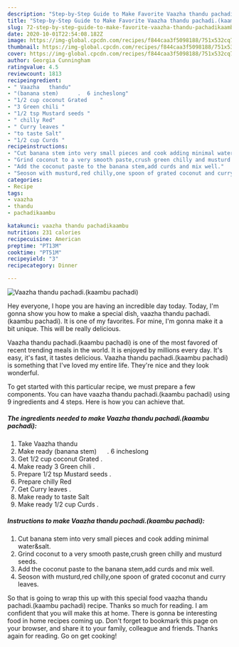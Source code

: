 ```yaml
---
description: "Step-by-Step Guide to Make Favorite Vaazha thandu pachadi.(kaambu pachadi)"
title: "Step-by-Step Guide to Make Favorite Vaazha thandu pachadi.(kaambu pachadi)"
slug: 72-step-by-step-guide-to-make-favorite-vaazha-thandu-pachadikaambu-pachadi
date: 2020-10-01T22:54:08.182Z
image: https://img-global.cpcdn.com/recipes/f844caa3f5098188/751x532cq70/vaazha-thandu-pachadikaambu-pachadi-recipe-main-photo.jpg
thumbnail: https://img-global.cpcdn.com/recipes/f844caa3f5098188/751x532cq70/vaazha-thandu-pachadikaambu-pachadi-recipe-main-photo.jpg
cover: https://img-global.cpcdn.com/recipes/f844caa3f5098188/751x532cq70/vaazha-thandu-pachadikaambu-pachadi-recipe-main-photo.jpg
author: Georgia Cunningham
ratingvalue: 4.5
reviewcount: 1813
recipeingredient:
- " Vaazha   thandu"
- "(banana stem)      .  6 incheslong"
- "1/2 cup coconut Grated    "
- "3 Green chili "
- "1/2 tsp Mustard seeds "
- " chilly Red"
- " Curry leaves "
- "to taste Salt"
- "1/2 cup Curds "
recipeinstructions:
- "Cut banana stem into very small pieces and cook adding minimal water&amp;salt."
- "Grind coconut to a very smooth paste,crush green chilly and musturd seeds."
- "Add the coconut paste to the banana stem,add curds and mix well."
- "Seoson with musturd,red chilly,one spoon of grated coconut and curry leaves."
categories:
- Recipe
tags:
- vaazha
- thandu
- pachadikaambu

katakunci: vaazha thandu pachadikaambu 
nutrition: 231 calories
recipecuisine: American
preptime: "PT13M"
cooktime: "PT51M"
recipeyield: "3"
recipecategory: Dinner

---
```



![Vaazha thandu pachadi.(kaambu pachadi)](https://img-global.cpcdn.com/recipes/f844caa3f5098188/751x532cq70/vaazha-thandu-pachadikaambu-pachadi-recipe-main-photo.jpg)

Hey everyone, I hope you are having an incredible day today. Today, I'm gonna show you how to make a special dish, vaazha thandu pachadi.(kaambu pachadi). It is one of my favorites. For mine, I'm gonna make it a bit unique. This will be really delicious.

Vaazha thandu pachadi.(kaambu pachadi) is one of the most favored of recent trending meals in the world. It is enjoyed by millions every day. It's easy, it's fast, it tastes delicious. Vaazha thandu pachadi.(kaambu pachadi) is something that I've loved my entire life. They're nice and they look wonderful.




To get started with this particular recipe, we must prepare a few components. You can have vaazha thandu pachadi.(kaambu pachadi) using 9 ingredients and 4 steps. Here is how you can achieve that.

<!--inarticleads1-->

##### The ingredients needed to make Vaazha thandu pachadi.(kaambu pachadi):

1. Take  Vaazha   thandu
1. Make ready (banana stem)      .  6 incheslong
1. Get 1/2 cup coconut Grated    .
1. Make ready 3 Green chili .
1. Prepare 1/2 tsp Mustard seeds .
1. Prepare  chilly Red
1. Get  Curry leaves .
1. Make ready to taste Salt
1. Make ready 1/2 cup Curds .




<!--inarticleads2-->

##### Instructions to make Vaazha thandu pachadi.(kaambu pachadi):

1. Cut banana stem into very small pieces and cook adding minimal water&amp;salt.
1. Grind coconut to a very smooth paste,crush green chilly and musturd seeds.
1. Add the coconut paste to the banana stem,add curds and mix well.
1. Seoson with musturd,red chilly,one spoon of grated coconut and curry leaves.




So that is going to wrap this up with this special food vaazha thandu pachadi.(kaambu pachadi) recipe. Thanks so much for reading. I am confident that you will make this at home. There is gonna be interesting food in home recipes coming up. Don't forget to bookmark this page on your browser, and share it to your family, colleague and friends. Thanks again for reading. Go on get cooking!
